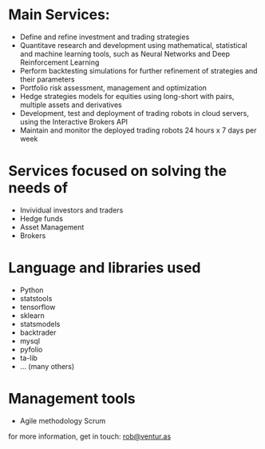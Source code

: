 # Main Services:
- Define and refine investment and trading strategies
- Quantitave research and development using mathematical, statistical and machine learning tools, such as Neural Networks and Deep Reinforcement Learning
- Perform backtesting simulations for further refinement of strategies and their parameters
- Portfolio risk assessment, management and optimization
- Hedge strategies models for equities using long-short with pairs, multiple assets and derivatives
- Development, test and deployment of trading robots in cloud servers, using the Interactive Brokers API
- Maintain and monitor the deployed trading robots 24 hours x 7 days per week

# Services focused on solving the needs of
- Invividual investors and traders
- Hedge funds
- Asset Management 
- Brokers

# Language and libraries used
- Python
- statstools
- tensorflow
- sklearn
- statsmodels
- backtrader
- mysql
- pyfolio
- ta-lib
- ... (many others)

# Management tools
- Agile methodology Scrum

for more information, get in touch: rob@ventur.as
